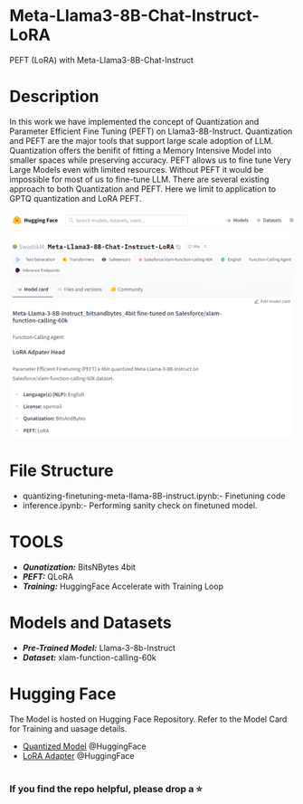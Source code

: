 # Meta-Llama3-8B-Chat-Instruct-LoRA
PEFT (LoRA) with Meta-Llama3-8B-Chat-Instruct

# Description

In this work we have implemented the concept of Quantization and Parameter Efficient Fine Tuning (PEFT) on Llama3-8B-Instruct. 
Quantization and PEFT are the major tools that support large scale adoption of LLM. Quantization offers the benifit of fitting a 
Memory Intensive Model into smaller spaces while preserving accuracy. PEFT allows us to fine tune Very Large Models even with 
limited resources. Without PEFT it would be impossible for most of us to fine-tune LLM. There are several existing approach to both 
Quantization and PEFT. Here we limit to application to GPTQ quantization and LoRA PEFT.



<img src="https://github.com/swastikmaiti/Meta-Llama3-8B-Chat-Instruct-LoRA/blob/d7d0f143c9b50aad0a6bef0cedbb79c3abe4983a/Lllam3-8B-Instruct-PEFT.png">


# File Structure

- quantizing-finetuning-meta-llama-8B-instruct.ipynb:- Finetuning code
- inference.ipynb:- Performing sanity check on finetuned model.

# TOOLS
- ***Qunatization:*** BitsNBytes 4bit
- ***PEFT:*** QLoRA
- ***Training:*** HuggingFace Accelerate with Training Loop

# Models and Datasets
- ***Pre-Trained Model:*** Llama-3-8b-Instruct
- ***Dataset:*** xlam-function-calling-60k


# Hugging Face

The Model is hosted on Hugging Face Repository. Refer to the Model Card for Training and uasage details.

- [Quantized Model](https://huggingface.co/SwastikM/Meta-Llama-3-8B-Instruct_bitsandbytes_4bit) @HuggingFace
- [LoRA Adapter](https://huggingface.co/SwastikM/Meta-Llama3-8B-Chat-Instruct-LoRA) @HuggingFace

#
### If you find the repo helpful, please drop a ⭐

